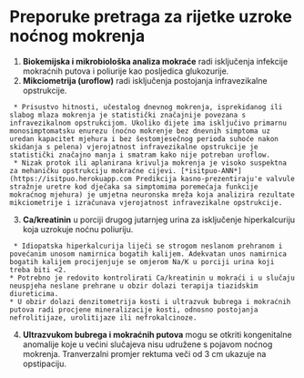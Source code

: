 # Preporuke pretraga za rijetke uzroke noćnog mokrenja

   1. **Biokemijska i mikrobiološka analiza mokraće** radi isključenja infekcije mokraćnih putova i poliurije kao posljedica glukozurije.  
   2. **Mikciometrija (uroflow)** radi isključenja postojanja infravezikalne opstrukcije.  

     * Prisustvo hitnosti, učestalog dnevnog mokrenja, isprekidanog ili slabog mlaza mokrenja je statistički značajnije povezana s infravezikalnom opstrukcijom. Ukoliko dijete ima isključivo primarnu monosimptomatsku enurezu (noćno mokrenje bez dnevnih simptoma uz uredan kapacitet mjehura i bez šestomjesečnog perioda suhoće nakon skidanja s pelena) vjerojatnost infravezikalne opstrukcije je statistički značajno manja i smatram kako nije potreban uroflow.  
     * Nizak protok ili aplanirana krivulja mokrenja je visoko suspektna za mehaničku opstrukciju mokraćne cijevi. [*isitpuo-ANN*](https://isitpuo.herokuapp.com Predikcija kasno-prezentiraju'e valvule stražnje uretre kod dječaka sa simptomima poremećaja funkcije mokraćnog mjehura) je umjetna neuronska mreža koja analizira rezultate mikciometrije i izračunava vjerojatnost infravezikalne opstrukcije.  

   3. **Ca/kreatinin** u porciji drugog jutarnjeg urina za isključenje hiperkalcuriju koja uzrokuje noćnu poliuriju.  
   
     * Idiopatska hiperkalcurija liječi se strogom neslanom prehranom i povećanim unosom namirnica bogatih kalijem. Adekvatan unos namirnica bogatih kalijem procijenjuje se omjerom Na/K u porciji urina koji treba biti <2. 
    * Potrebno je redovito kontrolirati Ca/kreatinin u mokraći i u slučaju neuspjeha neslane prehrane u obzir dolazi terapija tiazidskim diureticima. 
    * U obzir dolazi denzitometrija kosti i ultrazvuk bubrega i mokraćnih putova radi procjene mineralizacije kosti, odnosno postojanja nefrolitijaze, urolitijaze ili nefrokalcinoze.  
  
   4. **Ultrazvukom bubrega i mokraćnih putova** mogu se otkriti kongenitalne anomalije koje u većini slučajeva nisu udružene s pojavom noćnog mokrenja. Tranverzalni promjer rektuma veči od 3 cm ukazuje na opstipaciju.  